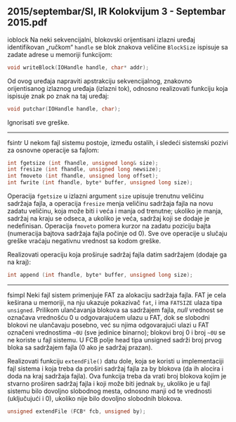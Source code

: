 2015/septembar/SI, IR Kolokvijum 3 - Septembar 2015.pdf
--------------------------------------------------------------------------------
ioblock
Na neki sekvencijalni, blokovski orijentisani izlazni uređaj identifikovan „ručkom“ `handle`
se blok znakova veličine `BlockSize` ispisuje sa zadate adrese u memoriji funkcijom:
```cpp
void writeBlock(IOHandle handle, char* addr);
```
Od ovog uređaja napraviti apstrakciju sekvencijalnog, znakovno orijentisanog izlaznog
uređaja (izlazni tok), odnosno realizovati funkciju koja ispisuje znak po znak na taj uređaj:
```cpp
void putchar(IOHandle handle, char);
```
Ignorisati sve greške.

--------------------------------------------------------------------------------
fsintr
U nekom fajl sistemu postoje, između ostalih, i sledeći sistemski pozivi za osnovne operacije sa fajlom:
```cpp
int fgetsize (int fhandle, unsigned long& size);
int fresize (int fhandle, unsigned long newsize);
int fmoveto (int fhandle, unsigned long offset);
int fwrite (int fhandle, byte* buffer, unsigned long size);
```
Operacija `fgetsize` u izlazni argument `size` upisuje trenutnu veličinu sadržaja fajla, a
operacija `fresize` menja veličinu sadržaja fajla na novu zadatu veličinu, koja može biti i veća
i manja od trenutne;  ukoliko je manja, sadržaj na kraju se odseca, a ukoliko je veća, sadržaj
koji se dodaje je nedefinisan. Operacija `fmoveto` pomera kurzor na zadatu poziciju bajta
(numeracija bajtova sadržaja fajla počinje od 0). Sve ove operacije u slučaju greške vraćaju
negativnu vrednost sa kodom greške.

Realizovati operaciju koja proširuje sadržaj fajla datim sadržajem (dodaje ga na kraj):
```cpp
int append (int fhandle, byte* buffer, unsigned long size);
```

--------------------------------------------------------------------------------
fsimpl
Neki fajl sistem primenjuje FAT za alokaciju sadržaja fajla. FAT je cela keširana u memoriji,
na nju ukazuje pokazivač `fat`, i ima `FATSIZE` ulaza tipa `unsigned`. Prilikom ulančavanja
blokova sa sadržajem fajla, *null* vrednost se označava vrednošću 0 u odgovarajućem ulazu u
FAT, dok se slobodni blokovi ne ulančavaju posebno, već su njima odgovarajući ulazi u FAT
označeni vrednostima `~0U` (sve jedinice binarno); blokovi broj 0 i broj `~0U` se ne koriste u fajl
sistemu. U FCB polje head tipa unsigned sadrži broj prvog bloka sa sadržajem fajla (0 ako je
sadržaj prazan).

Realizovati funkciju `extendFile()`  datu dole, koja se koristi u implementaciji fajl sistema i
koja treba da proširi sadržaj fajla za
by blokova (da ih alocira i doda na kraj sadržaja fajla).
Ova funkcija treba da vrati broj blokova kojim je stvarno proširen sadržaj fajla i koji može biti
jednak `by`, ukoliko je u fajl sistemu bilo dovoljno slobodnog mesta, odnosno manji od te
vrednosti (uključujući i 0), ukoliko nije bilo dovoljno slobodnih blokova.
```cpp
unsigned extendFile (FCB* fcb, unsigned by);
```
